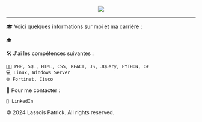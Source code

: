 <p align="center">
  <img src="https://leshorizons.net/wp-content/uploads/2019/06/DataCenter.jpg">
</p>

-------------------------------------------------------------------------------------------------------------------------------------------------------
🎓 Voici quelques informations sur moi et ma carrière :

    🎓  
    
🛠 J'ai les compétences suivantes :

    👩‍💻 PHP, SQL, HTML, CSS, REACT, JS, JQuery, PYTHON, C#
    💻 Linux, Windows Server
    🌐 Fortinet, Cisco

🤝 Pour me contacter :

    💙 LinkedIn

©️ 2024 Lassois Patrick. All rights reserved.
